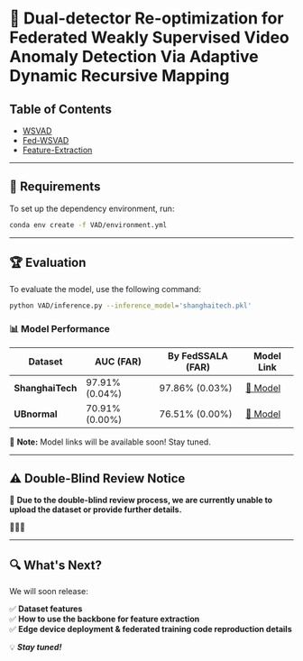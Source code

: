 
# 🎥 Dual-detector Re-optimization for Federated Weakly Supervised Video Anomaly Detection Via Adaptive Dynamic Recursive Mapping  

## Table of Contents
- [WSVAD](#-requirements)
- [Fed-WSVAD](https://github.com/rekkles2/Fed_WSVAD/blob/main/Fed_VAD/README.md)
- [Feature-Extraction](https://github.com/rekkles2/Fed_WSVAD/blob/main/Backbone/README.md)

---

## 🔧 Requirements  

To set up the dependency environment, run:  

```bash
conda env create -f VAD/environment.yml
```

---

## 🏆 Evaluation  

To evaluate the model, use the following command:  

```bash
python VAD/inference.py --inference_model='shanghaitech.pkl'
```

### 📊 Model Performance  

| Dataset       | AUC (FAR)       | By FedSSALA (FAR) | Model Link  |
|--------------|----------------|-------------------|-------------|
| **ShanghaiTech** | 97.91% (0.04%) | 97.86% (0.03%)   | [🔗 Model](https://pan.baidu.com/s/1nYz0VatkQGyuTNvbQRMdZg) |
| **UBnormal**     | 70.91% (0.00%) | 76.51% (0.00%)   | [🔗 Model](https://pan.baidu.com/s/1nYz0VatkQGyuTNvbQRMdZg) |

📌 **Note:** Model links will be available soon! Stay tuned.  

---

## ⚠️ Double-Blind Review Notice  

📢 **Due to the double-blind review process, we are currently unable to upload the dataset or provide further details.**  

🚀🚀🚀  

---

## 🔍 What's Next?  

We will soon release:  

✅ **Dataset features**  
✅ **How to use the backbone for feature extraction**  
✅ **Edge device deployment & federated training code reproduction details**  

💡 ***Stay tuned!***  
```
